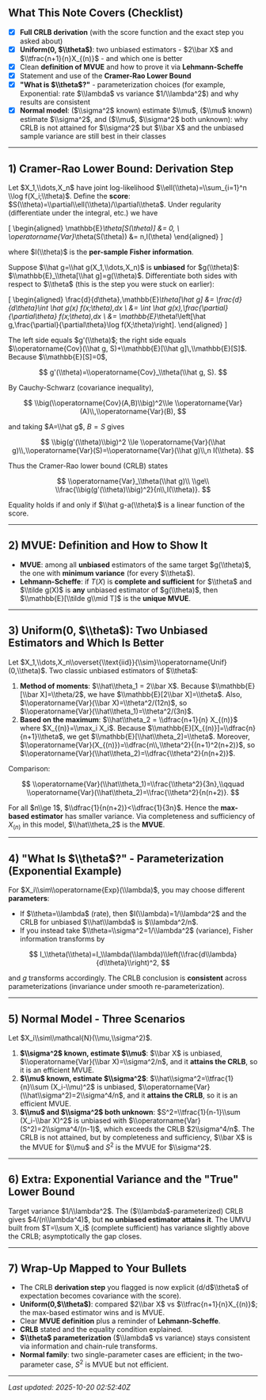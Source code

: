 ## What This Note Covers (Checklist)

- [x] **Full CRLB derivation** (with the score function and the exact step you asked about)
- [x] **Uniform(0, $\\theta$)**: two unbiased estimators - $2\\bar X$ and $\\tfrac{n+1}{n}X_{(n)}$ - and which one is better
- [x] Clean **definition of MVUE** and how to prove it via **Lehmann-Scheffe**
- [x] Statement and use of the **Cramer-Rao Lower Bound**
- [x] **"What is $\\theta$?"** - parameterization choices (for example, Exponential: rate $\\lambda$ vs variance $1/\\lambda^2$) and why results are consistent
- [x] **Normal model**: ($\\sigma^2$ known) estimate $\\mu$, ($\\mu$ known) estimate $\\sigma^2$, and ($\\mu$, $\\sigma^2$ both unknown): why CRLB is not attained for $\\sigma^2$ but $\\bar X$ and the unbiased sample variance are still best in their classes

---

## 1) Cramer-Rao Lower Bound: Derivation Step

Let $X_1,\\dots,X_n$ have joint log-likelihood $\\ell(\\theta)=\\sum_{i=1}^n \\log f(X_i;\\theta)$. Define the **score**: $S(\\theta)=\\partial\\ell(\\theta)/\\partial\\theta$. Under regularity (differentiate under the integral, etc.) we have

\[
\begin{aligned}
\mathbb{E}_\theta[S(\theta)] &= 0, \\
\operatorname{Var}_\theta(S(\theta)) &= n\,I(\theta)
\end{aligned}
\]

where $I(\\theta)$ is the **per-sample Fisher information**.

Suppose $\\hat g=\\hat g(X_1,\\dots,X_n)$ is **unbiased** for $g(\\theta)$: $\\mathbb{E}_\\theta[\\hat g]=g(\\theta)$. Differentiate both sides with respect to $\\theta$ (this is the step you were stuck on earlier):

\[
\begin{aligned}
\frac{d}{d\theta}\,\mathbb{E}_\theta[\hat g]
&= \frac{d}{d\theta}\int \hat g(x) f(x;\theta)\,dx \\
&= \int \hat g(x)\,\frac{\partial}{\partial\theta} f(x;\theta)\,dx \\
&= \mathbb{E}_\theta\!\left[\hat g\,\frac{\partial}{\partial\theta}\log f(X;\theta)\right].
\end{aligned}
\]

The left side equals $g'(\\theta)$; the right side equals $\\operatorname{Cov}(\\hat g, S)+\\mathbb{E}[\\hat g]\,\\mathbb{E}[S]$. Because $\\mathbb{E}[S]=0$,

$$
g'(\\theta)=\\operatorname{Cov}_\\theta(\\hat g, S).
$$

By Cauchy-Schwarz (covariance inequality),

$$
\\big(\\operatorname{Cov}(A,B)\\big)^2\\le \\operatorname{Var}(A)\\,\\operatorname{Var}(B),
$$

and taking $A=\\hat g$, $B=S$ gives

$$
\\big(g'(\\theta)\\big)^2 \\le \\operatorname{Var}(\\hat g)\\,\\operatorname{Var}(S)=\\operatorname{Var}(\\hat g)\\,n I(\\theta).
$$

Thus the Cramer-Rao lower bound (CRLB) states

$$
\\operatorname{Var}_\\theta(\\hat g)\\ \\ge\\ \\frac{\\big(g'(\\theta)\\big)^2}{n\\,I(\\theta)}.
$$

Equality holds if and only if $\\hat g-a(\\theta)$ is a linear function of the score.

---

## 2) MVUE: Definition and How to Show It

- **MVUE**: among all **unbiased** estimators of the same target $g(\\theta)$, the one with **minimum variance** (for every $\\theta$).
- **Lehmann-Scheffe**: if $T(X)$ is **complete and sufficient** for $\\theta$ and $\\tilde g(X)$ is **any** unbiased estimator of $g(\\theta)$, then $\\mathbb{E}[\\tilde g\\mid T]$ is the **unique MVUE**.

---

## 3) Uniform(0, $\\theta$): Two Unbiased Estimators and Which Is Better

Let $X_1,\\dots,X_n\\overset{\\text{iid}}{\\sim}\\operatorname{Unif}(0,\\theta)$. Two classic unbiased estimators of $\\theta$:

1. **Method of moments**: $\\hat\\theta_1 = 2\\bar X$. Because $\\mathbb{E}[\\bar X]=\\theta/2$, we have $\\mathbb{E}[2\\bar X]=\\theta$. Also, $\\operatorname{Var}(\\bar X)=\\theta^2/(12n)$, so $\\operatorname{Var}(\\hat\\theta_1)=\\theta^2/(3n)$.
2. **Based on the maximum**: $\\hat\\theta_2 = \\dfrac{n+1}{n} X_{(n)}$ where $X_{(n)}=\\max_i X_i$. Because $\\mathbb{E}[X_{(n)}]=\\dfrac{n}{n+1}\\theta$, we get $\\mathbb{E}[\\hat\\theta_2]=\\theta$. Moreover, $\\operatorname{Var}(X_{(n)})=\\dfrac{n\\,\\theta^2}{(n+1)^2(n+2)}$, so $\\operatorname{Var}(\\hat\\theta_2)=\\dfrac{\\theta^2}{n(n+2)}$.

Comparison:

$$
\\operatorname{Var}(\\hat\\theta_1)=\\frac{\\theta^2}{3n},\\qquad
\\operatorname{Var}(\\hat\\theta_2)=\\frac{\\theta^2}{n(n+2)}.
$$

For all $n\\ge 1$, $\\dfrac{1}{n(n+2)}<\\dfrac{1}{3n}$. Hence the **max-based estimator** has smaller variance. Via completeness and sufficiency of $X_{(n)}$ in this model, $\\hat\\theta_2$ is the **MVUE**.

---

## 4) "What Is $\\theta$?" - Parameterization (Exponential Example)

For $X_i\\sim\\operatorname{Exp}(\\lambda)$, you may choose different **parameters**:

- If $\\theta=\\lambda$ (rate), then $I(\\lambda)=1/\\lambda^2$ and the CRLB for unbiased $\\hat\\lambda$ is $\\lambda^2/n$.
- If you instead take $\\theta=\\sigma^2=1/\\lambda^2$ (variance), Fisher information transforms by

$$
I_\\theta(\\theta)=I_\\lambda(\\lambda)\\left(\\frac{d\\lambda}{d\\theta}\\right)^2,
$$

and $g$ transforms accordingly. The CRLB conclusion is **consistent** across parameterizations (invariance under smooth re-parameterization).

---

## 5) Normal Model - Three Scenarios

Let $X_i\\sim\\mathcal{N}(\\mu,\\sigma^2)$.

1. **$\\sigma^2$ known, estimate $\\mu$**: $\\bar X$ is unbiased, $\\operatorname{Var}(\\bar X)=\\sigma^2/n$, and it **attains the CRLB**, so it is an efficient MVUE.
2. **$\\mu$ known, estimate $\\sigma^2$**: $\\hat\\sigma^2=\\tfrac{1}{n}\\sum (X_i-\\mu)^2$ is unbiased, $\\operatorname{Var}(\\hat\\sigma^2)=2\\sigma^4/n$, and it **attains the CRLB**, so it is an efficient MVUE.
3. **$\\mu$ and $\\sigma^2$ both unknown**: $S^2=\\tfrac{1}{n-1}\\sum (X_i-\\bar X)^2$ is unbiased with $\\operatorname{Var}(S^2)=2\\sigma^4/(n-1)$, which exceeds the CRLB $2\\sigma^4/n$. The CRLB is not attained, but by completeness and sufficiency, $\\bar X$ is the MVUE for $\\mu$ and $S^2$ is the MVUE for $\\sigma^2$.

---

## 6) Extra: Exponential Variance and the "True" Lower Bound

Target variance $1/\\lambda^2$. The ($\\lambda$-parameterized) CRLB gives $4/(n\\lambda^4)$, but **no unbiased estimator attains it**. The UMVU built from $T=\\sum X_i$ (complete sufficient) has variance slightly above the CRLB; asymptotically the gap closes.

---

## 7) Wrap-Up Mapped to Your Bullets

- The CRLB **derivation step** you flagged is now explicit (d/d$\\theta$ of expectation becomes covariance with the score).
- **Uniform(0,$\\theta$)**: compared $2\\bar X$ vs $\\tfrac{n+1}{n}X_{(n)}$; the max-based estimator wins and is MVUE.
- Clear **MVUE definition** plus a reminder of **Lehmann-Scheffe**.
- **CRLB** stated and the equality condition explained.
- **$\\theta$ parameterization** ($\\lambda$ vs variance) stays consistent via information and chain-rule transforms.
- **Normal family**: two single-parameter cases are efficient; in the two-parameter case, $S^2$ is MVUE but not efficient.

---

_Last updated: 2025-10-20 02:52:40Z_

